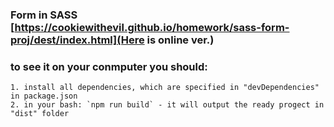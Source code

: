 ### Form in SASS [https://cookiewithevil.github.io/homework/sass-form-proj/dest/index.html](Here is online ver.)
### to see it on your conmputer you should:
    1. install all dependencies, which are specified in "devDependencies" in package.json
    2. in your bash: `npm run build` - it will output the ready progect in "dist" folder
